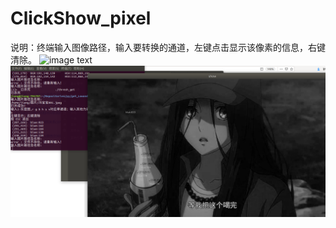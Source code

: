 # ClickShow_pixel

说明：终端输入图像路径，输入要转换的通道，左键点击显示该像素的信息，右键清除。
![image text](https://github.com/Youjiangbaba/ClickShow_pixel/master/row/image/image01.png)
![image text](https://github.com/Youjiangbaba/ClickShow_pixel/blob/master/image/image02.png)


